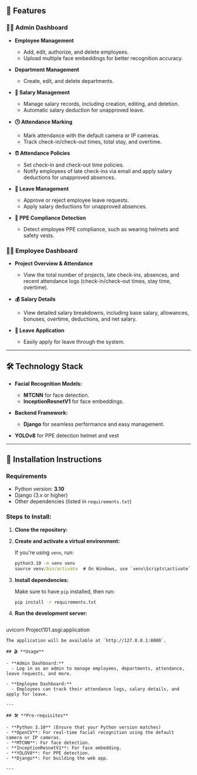 
## 🚀 **Features**

### **👨‍💼 Admin Dashboard**

- **Employee Management**  
  - Add, edit, authorize, and delete employees.
  - Upload multiple face embeddings for better recognition accuracy.
  
- **Department Management**  
  - Create, edit, and delete departments.

- **💸 Salary Management**  
  - Manage salary records, including creation, editing, and deletion.
  - Automatic salary deduction for unapproved leave.

- **🕒 Attendance Marking**  
  - Mark attendance with the default camera or IP cameras.
  - Track check-in/check-out times, total stay, and overtime.


- **⏰ Attendance Policies**  
  - Set check-in and check-out time policies.
  - Notify employees of late check-ins via email and apply salary deductions for unapproved absences.

- **🌴 Leave Management**  
  - Approve or reject employee leave requests.
  - Apply salary deductions for unapproved absences.

- **🦺 PPE Compliance Detection**  
  - Detect employee PPE compliance, such as wearing helmets and safety vests.


### **👩‍💻 Employee Dashboard**

- **Project Overview & Attendance**  
  - View the total number of projects, late check-ins, absences, and recent attendance logs (check-in/check-out times, stay time, overtime).
  
- **💰 Salary Details**  
  - View detailed salary breakdowns, including base salary, allowances, bonuses, overtime, deductions, and net salary.

- **📅 Leave Application**  
  - Easily apply for leave through the system.

---

## 🛠️ **Technology Stack**

- **Facial Recognition Models:**
  - **MTCNN** for face detection.
  - **InceptionResnetV1** for face embeddings.

- **Backend Framework:**
  - **Django** for seamless performance and easy management.
- **YOLOv8** for PPE detection helmet and vest
---

## 📝 **Installation Instructions**

### **Requirements**
- Python version: **3.10**
- Django (3.x or higher)
- Other dependencies (listed in `requirements.txt`)

### **Steps to Install:**

1. **Clone the repository:**

2. **Create and activate a virtual environment:**

   If you're using `venv`, run:

   ```cmd 
   python3.10 -m venv venv
   source venv/bin/activate  # On Windows, use `venv\Scripts\activate`
   ```

3. **Install dependencies:**

   Make sure to have `pip` installed, then run:

   ```cmd
   pip install -r requirements.txt
   ```


4. **Run the development server:**

   ```bash
  uvicorn Project101.asgi:application
``` 
The application will be available at `http://127.0.0.1:8000`.

## 🎬 **Usage**

- **Admin Dashboard:**
  - Log in as an admin to manage employees, departments, attendance, leave requests, and more.

- **Employee Dashboard:**
  - Employees can track their attendance logs, salary details, and apply for leave.

---

## 🛠️ **Pre-requisites**

- **Python 3.10** (Ensure that your Python version matches)
- **OpenCV**: For real-time facial recognition using the default camera or IP cameras.
- **MTCNN**: For face detection.
- **InceptionResnetV1**: For face embedding.
- **YOLOV8**: For PPE detection.
- **Django**: For building the web app.

---


